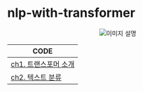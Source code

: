 # nlp-with-transformer
<p align="center">
  <img src="https://github.com/user-attachments/assets/666525c2-83ef-45b6-83a4-a286317f225e" alt="이미지 설명">
</p>

| CODE |
|------|
| [ch1. 트랜스포머 소개](https://github.com/ssungni/nlp-with-transformer/blob/1ab30788deec71c1ace84a9a01760b795f92abd7/ch1_%ED%8A%B8%EB%9E%9C%EC%8A%A4%ED%8F%AC%EB%A8%B8_%EC%86%8C%EA%B0%9C.ipynb) |
| [ch2. 텍스트 분류](https://github.com/ssungni/nlp-with-transformer/blob/e05e4a99d4b63f9f1e6feb62ae9f7f298878326e/ch2_classification.ipynb) |
